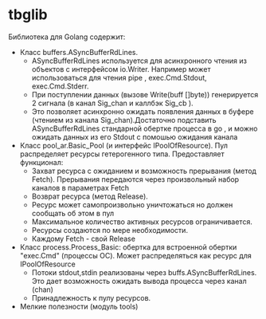 # tbglib
Библиотека для Golang содержит:
- Класс buffers.ASyncBufferRdLines. 
  - ASyncBufferRdLines используется для асинхронного чтения из объектов с интерфейсом io.Writer. Например может использоваться для чтения pipe , exec.Cmd.Stdout, exec.Cmd.Stderr. 
  - При поступлении данных (вызове Write(buff []byte)) генерируется 2 сигнала (в канал Sig_chan и каллбэк Sig_cb ). 
  - Это позволяет асинхронно ожидать появления данных в буфере (чтением из канала Sig_chan).Достаточно подставить ASyncBufferRdLines стандарной обертке процесса в go , и можно ожидать данных из его Stdout с помошью ожидания канала
- Класс pool_ar.Basic_Pool (и интерфейс IPoolOfResource). Пул распределяет ресурсы гетерогенного типа. Предоставляет функционал:
  - Захват ресурса с ожиданием и возможность прерывания (метод Fetch). Прерывания передаются через произвольный набор каналов в параметрах Fetch
  - Возврат ресурса (метод Release).
  - Ресурс может самопроизвольно уничтожаться но должен сообщать об этом в пул
  - Максимальное количество активных ресурсов ограничивается. 
  - Ресурсы создаются по мере необходимости.
  - Каждому Fetch - свой Release
- Класс process.Process_Basic: обертка для встроенной обертки "exec.Cmd" (процессы ОС). Может распределяться как ресурс для IPoolOfResource
  - Потоки stdout,stdin реализованы через buffs.ASyncBufferRdLines.  Это дает возможность ожидать вывода процесса через канал (chan)
  - Принадлежность к пулу ресурсов.
- Мелкие полезности (модуль tools)
